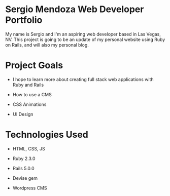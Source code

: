 # Sergio Mendoza Web Developer Portfolio

My name is Sergio and I'm an aspiring web developer based in Las Vegas, NV.
This project is going to be an update of my personal website using Ruby on Rails,
and will also my personal blog.

# Project Goals
* I hope to learn more about creating full stack web applications with Ruby and
Rails

* How to use a CMS

* CSS Animations

* UI Design

# Technologies Used

* HTML, CSS, JS

* Ruby 2.3.0

* Rails 5.0.0

* Devise gem

* Wordpress CMS



<!-- This README would normally document whatever steps are necessary to get the
application up and running.

Things you may want to cover:

* Ruby version

* System dependencies

* Configuration

* Database creation

* Database initialization

* How to run the test suite

* Services (job queues, cache servers, search engines, etc.)

* Deployment instructions

* ... -->
